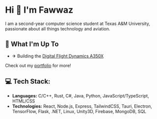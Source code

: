 # Hi 👋 I'm Fawwaz 

I am a second-year computer science student at Texas A&M University, passionate about all things technology and aviation.

## 🚀 What I'm Up To

- ✈ Building the [Digital Flight Dynamics A350X](https://youtube.com/@dfdsim)

Check out my [portfolio](https://dynamic6448.github.io) for more!

## 💻 Tech Stack:

- **Languages:** C/C++, Rust, C#, Java, Python, JavaScript/TypeScript, HTML/CSS
- **Technologies:** React, Node.js, Express, TailwindCSS, Tauri, Electron, TensorFlow, Flask, .NET, Linux, Unity3D, Firebase,
MongoDB, SQL

